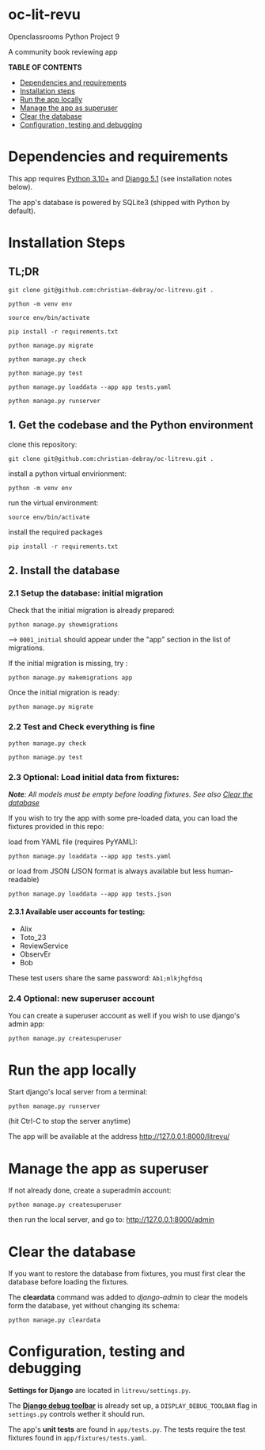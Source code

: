 oc-lit-revu
===========

Openclassrooms Python Project 9

A community book reviewing app

**TABLE OF CONTENTS**

 - [Dependencies and requirements](#dependencies-and-requirements)
 - [Installation steps](#installation-steps)
 - [Run the app locally](#run-the-app-locally)
 - [Manage the app as superuser](#manage-the-app-as-superuser)
 - [Clear the database](#clear-the-database)
 - [Configuration, testing and debugging](#configuration-testing-and-debugging)


# Dependencies and requirements

This app requires [Python 3.10+](https://www.python.org/) and [Django 5.1](https://www.djangoproject.com/) (see installation notes below).

The app's database is powered by SQLite3 (shipped with Python by default).

# Installation Steps

## TL;DR

    git clone git@github.com:christian-debray/oc-litrevu.git .

    python -m venv env

    source env/bin/activate

    pip install -r requirements.txt

    python manage.py migrate

    python manage.py check

    python manage.py test    

    python manage.py loaddata --app app tests.yaml

    python manage.py runserver


## 1. Get the codebase and the Python environment

clone this repository:

    git clone git@github.com:christian-debray/oc-litrevu.git .

install a python virtual envirionment:

    python -m venv env

run the virtual environment:

    source env/bin/activate

install the required packages

    pip install -r requirements.txt


## 2. Install the database

### 2.1 Setup the database: initial migration

Check that the initial migration is already prepared:

    python manage.py showmigrations

 --> `0001_initial` should appear under the "app" section in the list of migrations.

If the initial migration is missing, try :

    python manage.py makemigrations app

Once the initial migration is ready:

    python manage.py migrate

### 2.2 Test and Check everything is fine

    python manage.py check

    python manage.py test

### 2.3 Optional: Load initial data from fixtures:

_**Note**: All models must be empty before loading fixtures. See also [Clear the database](#clear-the-database)_

If you wish to try the app with some pre-loaded data, you can load the fixtures provided in this repo:

load from YAML file (requires PyYAML):

    python manage.py loaddata --app app tests.yaml

or load from JSON (JSON format is always available but less human-readable)
    
    python manage.py loaddata --app app tests.json

#### 2.3.1 Available user accounts for testing:

  - Alix
  - Toto_23
  - ReviewService
  - ObservEr
  - Bob

These test users share the same password: `Ab1;mlkjhgfdsq`

### 2.4 Optional: new superuser account

You can create a superuser account as well if you wish to use django's admin app:

    python manage.py createsuperuser

# Run the app locally

Start django's local server from a terminal:

    python manage.py runserver

(hit Ctrl-C to stop the server anytime)

The app will be available at the address http://127.0.0.1:8000/litrevu/

# Manage the app as superuser

If not already done, create a superadmin account:

    python manage.py createsuperuser

then run the local server, and go to: http://127.0.0.1:8000/admin

# Clear the database

If you want to restore the database from fixtures, you must first clear the database before loading the fixtures.

The **cleardata** command was added to *django-admin* to clear the models form the database, yet without changing its schema:

    python manage.py cleardata

# Configuration, testing and debugging

**Settings for Django** are located in `litrevu/settings.py`.

The **[Django debug toolbar](https://django-debug-toolbar.readthedocs.io/en/latest/)** is already set up, a `DISPLAY_DEBUG_TOOLBAR` flag in `settings.py` controls wether it should run.

The app's **unit tests** are found in `app/tests.py`. The tests require the test fixtures found in `app/fixtures/tests.yaml`.
